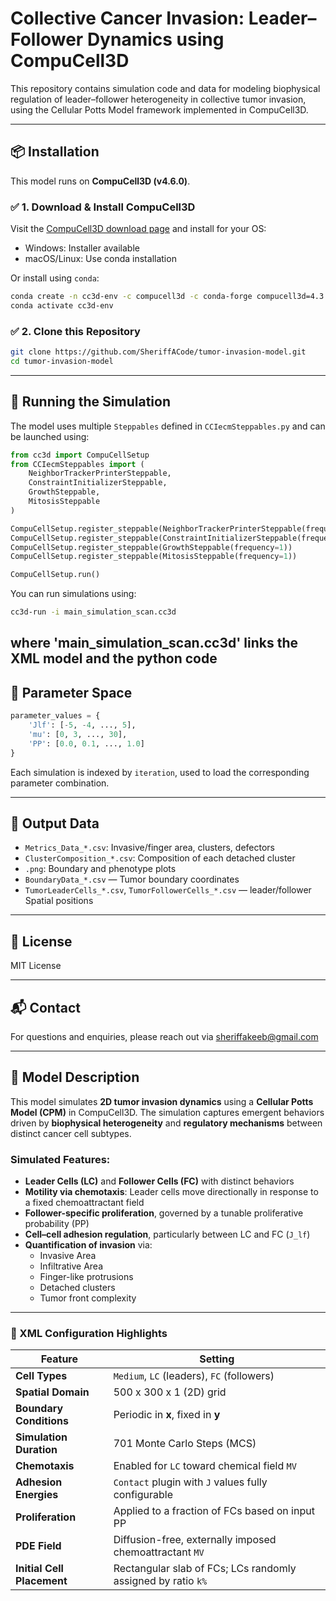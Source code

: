 # Collective Cancer Invasion: Leader–Follower Dynamics using CompuCell3D

This repository contains simulation code and data for modeling biophysical regulation of leader–follower heterogeneity in collective tumor invasion, using the Cellular Potts Model framework implemented in CompuCell3D.

---

## 📦 Installation

This model runs on **CompuCell3D (v4.6.0)**.

### ✅ 1. Download & Install CompuCell3D

Visit the [CompuCell3D download page]([https://compucell3d.org/Downloads](https://compucell3d.org/SrcBin)) and install for your OS:

- Windows: Installer available
- macOS/Linux: Use conda installation

Or install using `conda`:

```bash
conda create -n cc3d-env -c compucell3d -c conda-forge compucell3d=4.3.1
conda activate cc3d-env
```

### ✅ 2. Clone this Repository

```bash
git clone https://github.com/SheriffACode/tumor-invasion-model.git
cd tumor-invasion-model
```

---

## 🧪 Running the Simulation

The model uses multiple `Steppables` defined in `CCIecmSteppables.py` and can be launched using:

```python
from cc3d import CompuCellSetup
from CCIecmSteppables import (
    NeighborTrackerPrinterSteppable,
    ConstraintInitializerSteppable,
    GrowthSteppable,
    MitosisSteppable
)

CompuCellSetup.register_steppable(NeighborTrackerPrinterSteppable(frequency=100))
CompuCellSetup.register_steppable(ConstraintInitializerSteppable(frequency=1))
CompuCellSetup.register_steppable(GrowthSteppable(frequency=1))
CompuCellSetup.register_steppable(MitosisSteppable(frequency=1))

CompuCellSetup.run()
```

You can run simulations using:

```bash
cc3d-run -i main_simulation_scan.cc3d
```
where 'main_simulation_scan.cc3d' links the XML model and the python code
---

## 🔁 Parameter Space

```python
parameter_values = {
    'Jlf': [-5, -4, ..., 5],
    'mu': [0, 3, ..., 30],
    'PP': [0.0, 0.1, ..., 1.0]
}
```

Each simulation is indexed by `iteration`, used to load the corresponding parameter combination.

---

## 📁 Output Data

- `Metrics_Data_*.csv`: Invasive/finger area, clusters, defectors
- `ClusterComposition_*.csv`: Composition of each detached cluster
- `.png`: Boundary and phenotype plots
- `BoundaryData_*.csv` — Tumor boundary coordinates
- `TumorLeaderCells_*.csv`, `TumorFollowerCells_*.csv` — leader/follower Spatial positions
---

## 📜 License

MIT License

---

## 📬 Contact
For questions and enquiries, please reach out via sheriffakeeb@gmail.com



---

## 🧬 Model Description

This model simulates **2D tumor invasion dynamics** using a **Cellular Potts Model (CPM)** in CompuCell3D. The simulation captures emergent behaviors driven by **biophysical heterogeneity** and **regulatory mechanisms** between distinct cancer cell subtypes.

### Simulated Features:

- **Leader Cells (LC)** and **Follower Cells (FC)** with distinct behaviors
- **Motility via chemotaxis**: Leader cells move directionally in response to a fixed chemoattractant field
- **Follower-specific proliferation**, governed by a tunable proliferative probability (PP)
- **Cell–cell adhesion regulation**, particularly between LC and FC (`J_lf`)
- **Quantification of invasion** via:
  - Invasive Area
  - Infiltrative Area
  - Finger-like protrusions
  - Detached clusters
  - Tumor front complexity

---

### 🔧 XML Configuration Highlights

| Feature                     | Setting                                                  |
|----------------------------|-----------------------------------------------------------|
| **Cell Types**             | `Medium`, `LC` (leaders), `FC` (followers)                |
| **Spatial Domain**         | 500 x 300 x 1 (2D) grid                                   |
| **Boundary Conditions**    | Periodic in **x**, fixed in **y**                         |
| **Simulation Duration**    | 701 Monte Carlo Steps (MCS)                              |
| **Chemotaxis**             | Enabled for `LC` toward chemical field `MV`              |
| **Adhesion Energies**      | `Contact` plugin with `J` values fully configurable       |
| **Proliferation**          | Applied to a fraction of FCs based on input PP            |
| **PDE Field**              | Diffusion-free, externally imposed chemoattractant `MV`   |
| **Initial Cell Placement** | Rectangular slab of FCs; LCs randomly assigned by ratio `k%` |



